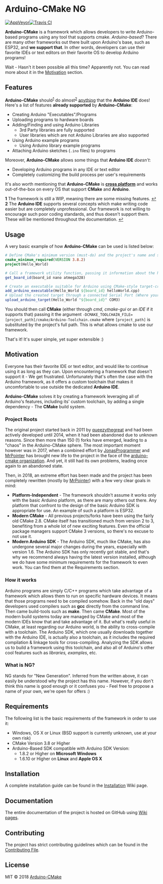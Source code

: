 # Arduino-CMake NG

[![AppVeyor](https://img.shields.io/appveyor/ci/arduino-cmake/arduino-cmake-ng/develop.svg?label=Windows&logo=appveyor)](https://ci.appveyor.com/project/arduino-cmake/arduino-cmake-ng)[![Travis CI](https://img.shields.io/travis/arduino-cmake/Arduino-CMake-NG.svg?label=Linux%20and%20OS%20X&logo=travis)](https://travis-ci.org/arduino-cmake/Arduino-CMake-NG)

**Arduino-CMake** is a framework which allows developers to write Arduino-based programs using any tool that supports cmake. *Arduino-based*? There are many other frameworks out there built upon Arduino's base, such as ESP32, and **we support that**.
In other words, developers can use their favorite IDEs or text editors on their favorite OS to develop Arduino programs!

Wait - Hasn't it been possible all this time? Apparently not. You can read more about it in the [Motivation](#Motivation) section.

## Features

**Arduino-CMake** should<sup id="fl1">[1](#f1)</sup> do almost<sup id="fl2">[2](#f2)</sup> <u>anything</u> that the **Arduino IDE** does!
Here's a list of features **already supported** by **Arduino-CMake**:

- Creating Arduino "Executables"/Programs
- Uploading programs to hardware boards
- Adding/Finding and using Arduino Libraries
  - 3rd Party libraries are fully supported
  - User libraries which are not Arduino Libraries are also supported
- Using Arduino example programs
  - Using Arduino library example programs
- Attaching Arduino sketches (`.ino` files) to programs

Moreover, **Arduino-CMake** allows some things that **Arduino IDE** *doesn't*:

- Developing Arduino programs in any IDE or text editor
- Completely customizing the build process per user's requirements

It's also worth mentioning that **Arduino-CMake** is **<u>cross platform</u>** and works out-of-the-box on every OS that support **CMake** and **Arduino**.

<b id="f1">1</b> The framework is still a WIP, meaning there are some missing features. [↩](#fl1)
<b id="f2">2</b> The **Arduino IDE** supports several concepts which make writing code easier but are completely unprofessional. Our framework is not willing to encourage such poor coding standards, and thus doesn't support them. These will be mentioned throughout the documentation. [↩](#fl2)

## Usage

A very basic example of how **Arduino-CMake** can be used is listed below:

```cmake
# Define CMake's minimum version (must-do) and the project's name and supported languages
cmake_minimum_required(VERSION 3.8.2)
project(Hello_World)

# Call a framework utility function, passing it information about the hardware board that will be used - This function returns a structure known only to the framework
get_board_id(board_id nano atmega328)

# Create an executable suitable for Arduino using CMake-style target-creation
add_arduino_executable(Hello_World ${board_id} helloWorld.cpp)
# Upload the created target through a connected Serial Port (Where your board is connected to)
upload_arduino_target(Hello_World "${board_id}" COM3)
```

You should then call **CMake** (either through *cmd*, *cmake-gui* or an *IDE* if it supports that) passing it the argument `-DCMAKE_TOOLCHAIN_FILE=[project_path]/cmake/Arduino-Toolchain.cmake` where `[project_path]` is substituted by the project's full path. This is what allows cmake to use our framework.

That's it! It's super simple, yet super extensible :)

## Motivation

Everyone has their favorite IDE or text editor, and would like to continue using it as long as they can.
Upon encountering a framework that doesn't support it - We get frustrated.
Unfortunately that's often the case with the Arduino framework, as it offers a custom toolchain that makes it uncomfortable to use outside the dedicated **Arduino IDE**.

**Arduino-CMake** solves it by creating a framework leveraging all of Arduino's features, including its' custom toolchain, by adding a single dependency - The **CMake** build system.

### Project Roots

The original project started back in 2011 by [queezythegreat](https://github.com/queezythegreat) and had been actively developed until 2014,  when it had been abandoned due to unknown reasons.
Since then more than 150 (!) forks have emerged, leading to a "chaos" in the Arduino-CMake sphere.
The most important moment however was in 2017, when a combined effort by [JonasProgrammer](https://github.com/JonasProgrammer) and [MrPointer](https://github.com/MrPointer) has brought new life to the project in the face of the [arduino-cmake organization](https://github.com/arduino-cmake).
And yet, it still had its own problems, leading once again to an abandoned state.

Then, in 2018, an extreme effort has been made and the project has been completely rewritten (mostly by [MrPointer](https://github.com/MrPointer)) with a few very clear goals in mind:

- **Platform-Independent** - The framework shouldn't assume it works only with the basic Arduino platform, as there are many others out there. Any platform that confront to the design of the basic Arduino SDK is appropriate for use. An example of such a platform is ESP32.
- **Modern CMake** - All previous projects/forks have been using the fairly old CMake 2.8. CMake itself has transitioned much from version 2 to 3, benefiting from a whole lot of new exciting features. Even the official package managers support CMake 3 versions, so there's no excuse to not use it.
- **Modern Arduino SDK** - The Arduino SDK, much like CMake, has also undergone several major changes during the years, especially with version 1.6. The Arduino SDK has only recently got stable, and that's why we recommend always having the latest version installed, although we do have some minimum requirements for the framework to even work. You can find them at the Requirements section.

### How it works

Arduino programs are simply C/C++ programs which take advantage of a framework which allows them to run on specific hardware devices. It means that those programs need to be compiled somehow.
Back in the "old days" developers used compilers such as **gcc** directly from the command line. Then came build-tools such as **make**. Then came **CMake**.
Most of the modern build systems today are managed by CMake and most of the modern IDEs know that and take advantage of it.
But what's really useful in CMake, at least regarding our Arduino world, is the ability to cross-compile with a  toolchain.
The Arduino SDK, which one usually downloads together with the Arduino IDE, is actually also a toolchain, as it includes the required compilation & linkage tools for cross-compiling.
Analyzing the SDK allows us to build a framework using this toolchain, and also all of Arduino's other cool features such as *libraries, examples*, etc.

### What is NG?

NG stands for "New Generation".
Inferred from the written above, it can easily be understood why the project has this name.
However, if you don't think this name is good enough or it confuses you - Feel free to propose a name of your own, we're open for offers :)

## Requirements

The following list is the basic requirements of the framework in order to use it:

* Windows, OS X or Linux (BSD support is currently unknown, use at your own risk)
* CMake Version 3.8 or Higher
* Arduino-Based SDK compatible with Arduino SDK Version:
  * 1.8.2 or Higher on **Microsoft Windows**
  * 1.6.10 or Higher on **Linux** and **Apple OS X**

## Installation

A complete installation guide can be found in the [Installation](https://github.com/arduino-cmake/arduino-cmake/wiki/Installation) Wiki page.

## Documentation

The entire documentation of the project is hosted on GitHub using [Wiki pages](https://github.com/arduino-cmake/arduino-cmake/wiki).

## Contributing

The project has strict contributing guidelines which can be found in the [Contributing File](https://github.com/arduino-cmake/arduino-cmake/blob/develop/CONTRIBUTING.md).

## License

MIT © 2018 [Arduino-CMake](https://github.com/arduino-cmake/arduino-cmake/blob/docs/LICENSE.md)